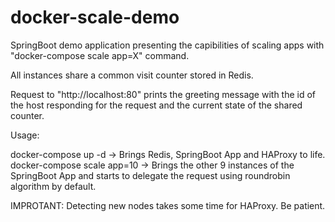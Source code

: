 # docker-scale-demo

SpringBoot demo application presenting the capibilities of scaling apps with "docker-compose scale app=X" command.

All instances share a common visit counter stored in Redis.

Request to "http://localhost:80" prints the greeting message with the id of the host responding for the request and the current state of the shared counter.

Usage:

docker-compose up -d -> Brings Redis, SpringBoot App and HAProxy to life.
docker-compose scale app=10 -> Brings the other 9 instances of the SpringBoot App and starts to delegate the request using    roundrobin algorithm by default.

IMPROTANT: Detecting new nodes takes some time for HAProxy. Be patient.
